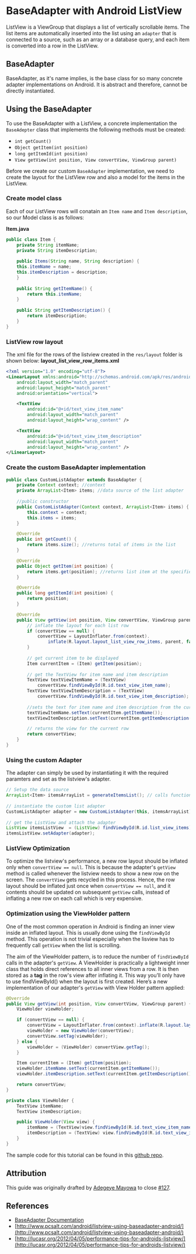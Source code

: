 # BaseAdapter with Android ListView

ListView is a ViewGroup that displays a list of vertically scrollable items. The list items are automatically inserted into the list using an `adapter` that is connected to a source, such as an array or a database query, and each item is converted into a row in the ListView. 

## BaseAdapter

BaseAdapter, as it's name implies, is the base class for so many concrete adapter implementations on Android. It is abstract and therefore, cannot  be directly instantiated.

## Using the BaseAdapter

To use the BaseAdapter with a ListView, a concrete implementation the `BaseAdepter` class that implements the following methods must be created:

* `int getCount()`
* `Object getItem(int position)`
* `long getItemId(int position)`
* `View getView(int position, View convertView, ViewGroup parent)`

Before we create our custom `BaseAdapter` implementation, we need to create the layout for the ListView row and also a model for the items in the ListView.

### Create model class

Each of our ListView rows will conatain an `Item name` and `Item description`, so our Model class is as follows:

**Item.java**

``` java
public class Item {
    private String itemName;
    private String itemDescription;
		
    public Items(String name, String description) {
	this.itemName = name;
	this.itemDescription = description;
    }
		
    public String getItemName() {
        return this.itemName;
    }
		
    public String getItemDescription() {
        return itemDescription;
    }	
}
```

### ListView row layout
The xml file for the rows of the listview created in the `res/layout` folder is shown below: 
**layout_list_view_row_items.xml** 

```xml
<?xml version="1.0" encoding="utf-8"?>
<LinearLayout xmlns:android="http://schemas.android.com/apk/res/android"
    android:layout_width="match_parent"
    android:layout_height="match_parent"
    android:orientation="vertical">

    <TextView
        android:id="@+id/text_view_item_name"
        android:layout_width="match_parent"
        android:layout_height="wrap_content" />

    <TextView
        android:id="@+id/text_view_item_description"
        android:layout_width="match_parent"
        android:layout_height="wrap_content" />
</LinearLayout>
```

### Create the custom BaseAdapter implementation

``` java
public class CustomListAdapter extends BaseAdapter {
    private Context context; //context
    private ArrayList<Item> items; //data source of the list adapter
	
    //public constructor 
    public CustomListAdapter(Context context, ArrayList<Item> items) {
        this.context = context;
        this.items = items;
    }

    @Override
    public int getCount() {
        return items.size(); //returns total of items in the list
    }

    @Override
    public Object getItem(int position) {
        return items.get(position); //returns list item at the specified position
    }

    @Override
    public long getItemId(int position) {
        return position;
    }

    @Override
    public View getView(int position, View convertView, ViewGroup parent) {
        // inflate the layout for each list row
        if (convertView == null) {
            convertView = LayoutInflater.from(context).
                inflate(R.layout.layout_list_view_row_items, parent, false);
        }
	
        // get current item to be displayed
        Item currentItem = (Item) getItem(position);
  
        // get the TextView for item name and item description
        TextView textViewItemName = (TextView) 
            convertView.findViewById(R.id.text_view_item_name);
        TextView textViewItemDescription = (TextView) 
            convertView.findViewById(R.id.text_view_item_description);
      
        //sets the text for item name and item description from the current item object
        textViewItemName.setText(currentItem.getItemName());
        textViewItemDescription.setText(currentItem.getItemDescription());

        // returns the view for the current row
        return convertView;
    }
}
```

### Using the custom Adapter 
The adapter can simply be used by instantiating it with the required paramters and set as the listview's adapter.

```java
// Setup the data source
ArrayList<Item> itemsArrayList = generateItemsList(); // calls function to get items list
	
// instantiate the custom list adapter
CustomListAdapter adapter = new CustomListAdapter(this, itemsArrayList);
	
// get the ListView and attach the adapter
ListView itemsListView  = (ListView) findViewById(R.id.list_view_items);
itemsListView.setAdapter(adapter);
```

### ListView Optimization

To optimize the listview's performance, a new row layout should be inflated only when `convertView == null`. This is because the adapter's `getView` method is called whenever the listview needs to show a new row on the screen. The `convertView` gets recycled in this process. Hence, the row layout should be inflated just once when `convertView == null`, and it contents should be updated on subsequent `getView` calls, instead of inflating a new row on each call which is very expensive.

### Optimization using the ViewHolder pattern
One of the most common operation in Android is finding an inner view inside an inflated layout. This is usually done using the `findViewById` method. This operation is not trivial especially when the lisview has to frequently call `getView` when the list is scrolling.

The aim of the ViewHolder pattern, is to reduce the number of `findViewById` calls in the adapter's `getView`. A ViewHolder is practically a lightweight inner class that holds direct references to all inner views from a row. It is then stored as a **tag** in the row's view after inflating it. This way you’ll only have to use findViewById() when the layout is first created. Here’s a new implementation of our adapter's `getView` with View Holder pattern applied: 

``` java
@Override
public View getView(int position, View convertView, ViewGroup parent) {
    ViewHolder viewHolder;

    if (convertView == null) {
        convertView = LayoutInflater.from(context).inflate(R.layout.layout_list_view_row_items, parent, false);
        viewHolder = new ViewHolder(convertView);
        convertView.setTag(viewHolder);
    } else {
        viewHolder = (ViewHolder) convertView.getTag();
    }

    Item currentItem = (Item) getItem(position);
    viewHolder.itemName.setText(currentItem.getItemName());
    viewHolder.itemDescription.setText(currentItem.getItemDescription());

    return convertView;
}

private class ViewHolder {
    TextView itemName;
    TextView itemDescription;

    public ViewHolder(View view) {
        itemName = (TextView)view.findViewById(R.id.text_view_item_name);
        itemDescription = (TextView) view.findViewById(R.id.text_view_item_description);
    }
}
```

The sample code for this tutorial can be found in this [github repo](https://github.com/mayojava/ListViewWithBaseAdapter).

## Attribution

This guide was originally drafted by [Adegeye Mayowa](https://github.com/mayojava) to close [#127](https://github.com/codepath/android_guides/issues/127).

## References

* [BaseAdapter Documentation](https://developer.android.com/reference/android/widget/BaseAdapter.html)
* [http://www.pcsalt.com/android/listview-using-baseadapter-android/](http://www.pcsalt.com/android/listview-using-baseadapter-android/)
* [http://lucasr.org/2012/04/05/performance-tips-for-androids-listview/](http://lucasr.org/2012/04/05/performance-tips-for-androids-listview/)